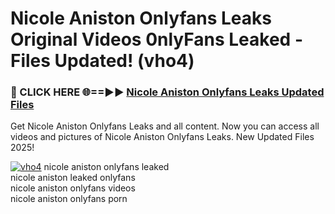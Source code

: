 # Nicole Aniston Onlyfans Leaks Original Videos 0nlyFans Leaked - Files Updated! (vho4)

<h3>🔴 CLICK HERE 🌐==►► <a href="https://tinyurl.com/2jnfzry5" rel="nofollow">Nicole Aniston Onlyfans Leaks Updated Files</a></h3>

Get Nicole Aniston Onlyfans Leaks and all content. Now you can access all videos and pictures of Nicole Aniston Onlyfans Leaks. New Updated Files 2025!

[![vho4](https://i.imgur.com/GyGTBgg.gif)](https://tinyurl.com/2jnfzry5)
nicole aniston onlyfans leaked<br>
nicole aniston leaked onlyfans<br>
nicole aniston onlyfans videos<br>
nicole aniston onlyfans porn